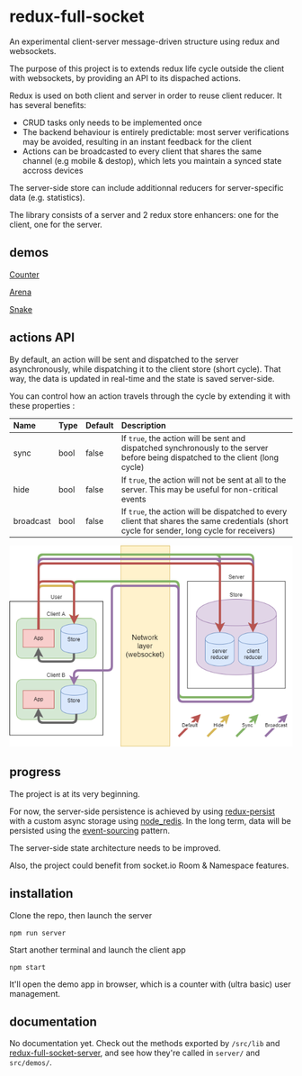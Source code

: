 # redux-full-socket

An experimental client-server message-driven structure using redux and websockets.

The purpose of this project is to extends redux life cycle outside the client with websockets, by providing an API to its dispached actions.

Redux is used on both client and server in order to reuse client reducer. It has several benefits:
- CRUD tasks only needs to be implemented once
- The backend behaviour is entirely predictable: most server verifications may be avoided, resulting in an instant feedback for the client
- Actions can be broadcasted to every client that shares the same channel (e.g mobile & destop), which lets you maintain a synced state accross devices

The server-side store can include additionnal reducers for server-specific data (e.g. statistics).

The library consists of a server and 2 redux store enhancers: one for the client, one for the server.


## demos

[Counter](http://www.manufont.com/redux-full-socket/counter)

[Arena](http://www.manufont.com/redux-full-socket/arena)

[Snake](http://www.manufont.com/redux-full-socket/snake)

## actions API

By default, an action will be sent and dispatched to the server asynchronously, while dispatching it to the client store (short cycle). That way, the data is updated in real-time and the state is saved server-side.

You can control how an action travels through the cycle by extending it with these properties :

| Name | Type | Default | Description |
|:-----|:-----|:--------|:------------|
| sync | bool | false | If `true`, the action will be sent and dispatched synchronously to the server before being dispatched to the client (long cycle) |
| hide | bool | false | If `true`, the action will not be sent at all to the server. This may be useful for non-critical events |
| broadcast | bool | false | If `true`, the action will be dispatched to every client that shares the same credentials (short cycle for sender, long cycle for receivers) |

![Alt text](demo/diagram.png "Action cycles")

## progress

The project is at its very beginning.

For now, the server-side persistence is achieved by using [redux-persist](https://github.com/rt2zz/redux-persist) with a custom async storage using [node_redis](https://github.com/NodeRedis/node_redis). In the long term, data will be persisted using the [event-sourcing](https://martinfowler.com/eaaDev/EventSourcing.html) pattern.

The server-side state architecture needs to be improved.

Also, the project could benefit from socket.io Room & Namespace features.

## installation

Clone the repo, then launch the server

```
npm run server
```

Start another terminal and launch the client app

```
npm start
```

It'll open the demo app in browser, which is a counter with (ultra basic) user management.

## documentation

No documentation yet. Check out the methods exported by `/src/lib` and [redux-full-socket-server](https://github.com/manufont/redux-full-socket-server), and see how they're called in `server/` and `src/demos/`.
